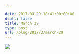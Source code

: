 ```yaml
---

date: 2017-03-29 18:41:00+00:00
draft: false
title: March 29
type: post
url: /blog/2017/3/march-29
---
```


![](/images/2017-03-29-20173march-29/image-asset.jpeg)

